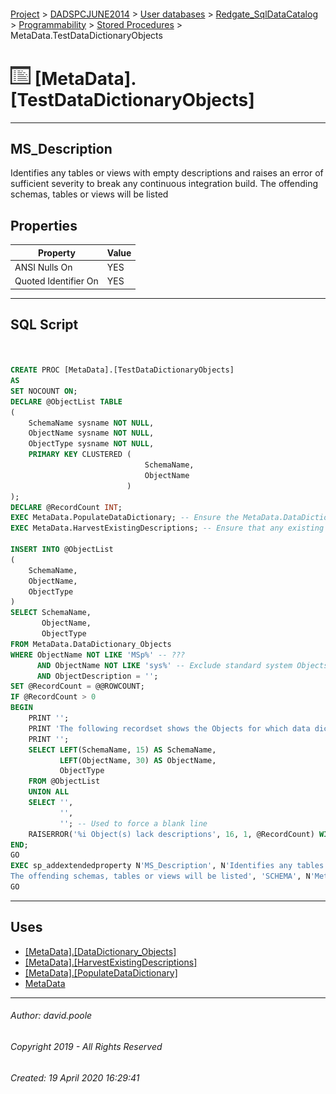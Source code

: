 #### 

[Project](../../../../../index.md) > [DADSPCJUNE2014](../../../../index.md) > [User databases](../../../index.md) > [Redgate_SqlDataCatalog](../../index.md) > [Programmability](../index.md) > [Stored Procedures](Stored_Procedures.md) > MetaData.TestDataDictionaryObjects

# ![Stored Procedures](../../../../../Images/StoredProcedure32.png) [MetaData].[TestDataDictionaryObjects]

---

## <a name="#description"></a>MS_Description

Identifies any tables or views with empty descriptions and raises an error of sufficient severity to break any continuous integration build.
The offending schemas, tables or views will be listed

## <a name="#properties"></a>Properties

| Property | Value |
|---|---|
| ANSI Nulls On | YES |
| Quoted Identifier On | YES |


---

## <a name="#sqlscript"></a>SQL Script

```sql


CREATE PROC [MetaData].[TestDataDictionaryObjects]
AS
SET NOCOUNT ON;
DECLARE @ObjectList TABLE
(
    SchemaName sysname NOT NULL,
    ObjectName sysname NOT NULL,
    ObjectType sysname NOT NULL,
    PRIMARY KEY CLUSTERED (
                              SchemaName,
                              ObjectName
                          )
);
DECLARE @RecordCount INT;
EXEC MetaData.PopulateDataDictionary; -- Ensure the MetaData.DataDictionary Objects are up-to-date.
EXEC MetaData.HarvestExistingDescriptions; -- Ensure that any existing descriptions are scavenged.

INSERT INTO @ObjectList
(
    SchemaName,
    ObjectName,
    ObjectType
)
SELECT SchemaName,
       ObjectName,
       ObjectType
FROM MetaData.DataDictionary_Objects
WHERE ObjectName NOT LIKE 'MSp%' -- ???
      AND ObjectName NOT LIKE 'sys%' -- Exclude standard system Objects.
      AND ObjectDescription = '';
SET @RecordCount = @@ROWCOUNT;
IF @RecordCount > 0
BEGIN
    PRINT '';
    PRINT 'The following recordset shows the Objects for which data dictionary descriptions are missing';
    PRINT '';
    SELECT LEFT(SchemaName, 15) AS SchemaName,
           LEFT(ObjectName, 30) AS ObjectName,
           ObjectType
    FROM @ObjectList
    UNION ALL
    SELECT '',
           '',
           ''; -- Used to force a blank line
    RAISERROR('%i Object(s) lack descriptions', 16, 1, @RecordCount) WITH NOWAIT;
END;
GO
EXEC sp_addextendedproperty N'MS_Description', N'Identifies any tables or views with empty descriptions and raises an error of sufficient severity to break any continuous integration build.
The offending schemas, tables or views will be listed', 'SCHEMA', N'MetaData', 'PROCEDURE', N'TestDataDictionaryObjects', NULL, NULL
GO

```


---

## <a name="#uses"></a>Uses

* [[MetaData].[DataDictionary_Objects]](../../Tables/DataDictionary_Objects.md)
* [[MetaData].[HarvestExistingDescriptions]](HarvestExistingDescriptions.md)
* [[MetaData].[PopulateDataDictionary]](PopulateDataDictionary.md)
* [MetaData](../../Security/Schemas/MetaData.md)


---

###### Author:  david.poole

###### Copyright 2019 - All Rights Reserved

###### Created: 19 April 2020 16:29:41

